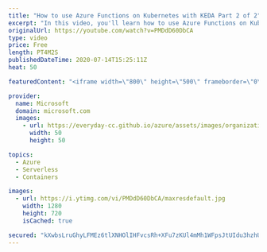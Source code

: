 ```yaml
---
title: "How to use Azure Functions on Kubernetes with KEDA Part 2 of 2"
excerpt: "In this video, you'll learn how to use Azure Functions on Kubernetes with KEDA.   For more tips and tricks, visit: https://aka.ms/azuretipsandtricks   Get started with 12 months of free services and $200 USD in credit. Create your free account today with Microsoft Azure: https://azure.com/free   Azure"
originalUrl: https://youtube.com/watch?v=PMDdD60DbCA
type: video
price: Free
length: PT4M2S
publishedDateTime: 2020-07-14T15:25:11Z
heat: 50

featuredContent: "<iframe width=\"800\" height=\"500\" frameborder=\"0\" src=\"https://www.youtube.com/embed/PMDdD60DbCA\" allow=\"accelerometer; autoplay; encrypted-media; gyroscope; picture-in-picture\" allowfullscreen></iframe>"

provider:
  name: Microsoft
  domain: microsoft.com
  images:
    - url: https://everyday-cc.github.io/azure/assets/images/organizations/microsoft.com-50x50.jpg
      width: 50
      height: 50

topics:
  - Azure
  - Serverless
  - Containers

images:
  - url: https://i.ytimg.com/vi/PMDdD60DbCA/maxresdefault.jpg
    width: 1280
    height: 720
    isCached: true

secured: "kXwbsLruGhyLFMEz6tlXNHOlIHFvcsRh+XFu7zKUl4mMh1WFpsJtUIdu3hzhUh7OPuPyPWJBotkpiezp/ZpE6HM/vyRuKiu29t61+NI1wrc/SQJAFJs7aNhDWxqIMTR/Pjz7clzhyIMMm8AbhobX8DMZz5KB2GM2oGeP6cKlzieMkIeKQOGu/OyeZtVOl6XRoXkHadkIdCMwQ8LT5vRfg522fC2hKL0dQwsssjaFSGxSe42O/PfwhW0VW+esStYT77uJmo2IKEeb7SlN8mPbe/4Saz4yyH6kYzchK+7m0YUzaeWlK6thSFw/COx9pD37RS+aeDJTJScEfDYBR2u4EbxYcFQxU1yOAVsMbEqntgHEJhupPKnWB7TQ30d+l4mqRDtsdhOb02O1gnKea8e7qTY543PaeRZy3EzW8vgl6Uw=;Im45VmjW0h8UR7cj/i3xvQ=="
---
```



